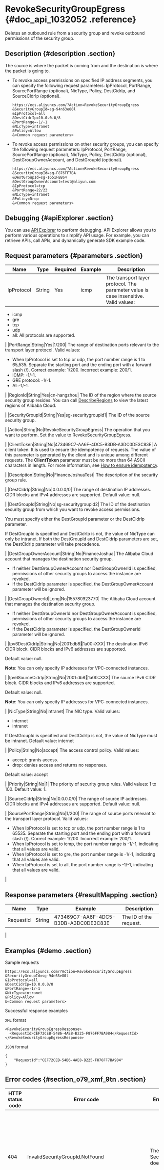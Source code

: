 # RevokeSecurityGroupEgress {#doc_api_1032052 .reference}

Deletes an outbound rule from a security group and revoke outbound permissions of the security group.

## Description {#description .section}

The source is where the packet is coming from and the destination is where the packet is going to.

-   To revoke access permissions on specified IP address segments, you can specify the following request parameters: IpProtocol, PortRange, SourcePortRange \(optional\), NicType, Policy, DestCidrIp, and SourceCidrIp \(optional\).

    ``` {#codeblock_q0f_69a_1ws}
    https://ecs.aliyuncs.com/?Action=RevokeSecurityGroupEgress
    &SecurityGroupId=sg-94n63e80l
    &IpProtocol=all
    &DestCidrIp=10.0.0.0/8
    &PortRange=-1/-1
    &NicType=intranet
    &Policy=Allow
    &<Common request parameters>
    ```

-   To revoke access permissions on other security groups, you can specify the following request parameters: IpProtocol, PortRange, SourcePortRange \(optional\), NicType, Policy, DestCidrIp \(optional\), DestGroupOwnerAccount, and DestGroupId \(optional\).

    ``` {#codeblock_2l8_3t5_glx}
    https://ecs.aliyuncs.com/?Action=RevokeSecurityGroupEgress
    &SecurityGroupId=sg-F876FF7BA
    &DestGroupId=sg-1651FBB64
    &DestGroupOwnerAccount=test@aliyun.com
    &IpProtocol=tcp
    &PortRange=22/22
    &NicType=intranet
    &Policy=Drop
    &<Common request parameters>
    ```


## Debugging {#apiExplorer .section}

You can use [API Explorer](https://api.aliyun.com/#product=Ecs&api=RevokeSecurityGroupEgress) to perform debugging. API Explorer allows you to perform various operations to simplify API usage. For example, you can retrieve APIs, call APIs, and dynamically generate SDK example code.

## Request parameters {#parameters .section}

|Name|Type|Required|Example|Description|
|----|----|--------|-------|-----------|
|IpProtocol|String|Yes|icmp| The transport layer protocol. The parameter value is case insensitive. Valid values:

 -   icmp
-   gre
-   tcp
-   udp
-   all: All protocols are supported.

 |
|PortRange|String|Yes|1/200| The range of destination ports relevant to the transport layer protocol. Valid values:

 -   When IpProtocol is set to tcp or udp, the port number range is 1 to 65,535. Separate the starting port and the ending port with a forward slash \(/\). Correct example: 1/200. Incorrect example: 200/1.
-   ICMP: -1/-1.
-   GRE protocol: -1/-1.
-   All:-1/-1.

 |
|RegionId|String|Yes|cn-hangzhou| The ID of the region where the source security group resides. You can call [DescribeRegions](~~25609~~) to view the latest regions of Alibaba Cloud.

 |
|SecurityGroupId|String|Yes|sg-securitygroupid1| The ID of the source security group.

 |
|Action|String|No|RevokeSecurityGroupEgress| The operation that you want to perform. Set the value to RevokeSecurityGroupEgress.

 |
|ClientToken|String|No|473469C7-AA6F-4DC5-B3DB-A3DC0DE3C83E| A client token. It is used to ensure the idempotency of requests. The value of this parameter is generated by the client and is unique among different requests. The **ClientToken** parameter must be no more than 64 ASCII characters in length. For more information, see [How to ensure idempotency](~~25693~~).

 |
|Description|String|No|FinanceJoshuaTest| The description of the security group rule.

 |
|DestCidrIp|String|No|0.0.0.0/0| The range of destination IP addresses. CIDR blocks and IPv4 addresses are supported. Default value: null.

 |
|DestGroupId|String|No|sg-securitygroupid2| The ID of the destination security group from which you want to revoke access permissions.

 You must specify either the DestGroupId parameter or the DestCidrIp parameter.

 If DestGroupId is specified and DestCidrIp is not, the value of NicType can only be intranet. If both the DestGroupId and DestCidrIp parameters are set, the DestCidrIp parameter will take precedence.

 |
|DestGroupOwnerAccount|String|No|FinanceJoshua| The Alibaba Cloud account that manages the destination security group.

 -   If neither DestGroupOwnerAccount nor DestGroupOwnerId is specified, permissions of other security groups to access the instance are revoked.
-   If the DestCidrIp parameter is specified, the DestGroupOwnerAccount parameter will be ignored.

 |
|DestGroupOwnerId|Long|No|155780923770| The Alibaba Cloud account that manages the destination security group.

 -   If neither DestGroupOwnerId nor DestGroupOwnerAccount is specified, permissions of other security groups to access the instance are revoked.
-   If the DestCidrIp parameter is specified, the DestGroupOwnerId parameter will be ignored.

 |
|Ipv6DestCidrIp|String|No|2001:db8:1234:1a00::XXX| The destination IPv6 CIDR block. CIDR blocks and IPv6 addresses are supported.

 Default value: null.

 **Note:** You can only specify IP addresses for VPC-connected instances.

 |
|Ipv6SourceCidrIp|String|No|2001:db8:1234:1a00::XXX| The source IPv6 CIDR block. CIDR blocks and IPv6 addresses are supported.

 Default value: null.

 **Note:** You can only specify IP addresses for VPC-connected instances.

 |
|NicType|String|No|intranet| The NIC type. Valid values:

 -   internet
-   intranet

 If DestGroupId is specified and DestCidrIp is not, the value of NicType must be intranet. Default value: internet

 |
|Policy|String|No|accept| The access control policy. Valid values:

 -   accept: grants access.
-   drop: denies access and returns no responses.

 Default value: accept

 |
|Priority|String|No|1| The priority of security group rules. Valid values: 1 to 100. Default value: 1.

 |
|SourceCidrIp|String|No|0.0.0.0/0| The range of source IP addresses. CIDR blocks and IPv4 addresses are supported. Default value: null.

 |
|SourcePortRange|String|No|1/200| The range of source ports relevant to the transport layer protocol. Valid values:

 -   When IpProtocol is set to tcp or udp, the port number range is 1 to 65535. Separate the starting port and the ending port with a forward slash \(/\). Correct example: 1/200. Incorrect example: 200/1.
-   When IpProtocol is set to icmp, the port number range is -1/-1, indicating that all values are valid.
-   When IpProtocol is set to gre, the port number range is -1/-1, indicating that all values are valid.
-   When IpProtocol is set to all, the port number range is -1/-1, indicating that all values are valid.

 |

## Response parameters {#resultMapping .section}

|Name|Type|Example|Description|
|----|----|-------|-----------|
|RequestId|String|473469C7-AA6F-4DC5-B3DB-A3DC0DE3C83E| The ID of the request.

 |

## Examples {#demo .section}

Sample requests

``` {#request_demo}
https://ecs.aliyuncs.com/?Action=RevokeSecurityGroupEgress
&SecurityGroupId=sg-94n63e80l
&IpProtocol=all
&DestCidrIp=10.0.0.0/8
&PortRange=-1/-1
&NicType=intranet
&Policy=Allow
&<Common request parameters>
```

Successful response examples

`XML` format

``` {#xml_return_success_demo}
<RevokeSecurityGroupEgressResponse>
  <RequestId>CEF72CEB-54B6-4AE8-B225-F876FF7BA984</RequestId> 
</RevokeSecurityGroupEgressResponse>
```

`JSON` format

``` {#json_return_success_demo}
{
	"RequestId":"CEF72CEB-54B6-4AE8-B225-F876FF7BA984"
}
```

## Error codes {#section_o79_xmf_9tn .section}

|HTTP status code|Error code|Error message|Description|
|----------------|----------|-------------|-----------|
|404|InvalidSecurityGroupId.NotFound|The specified SecurityGroupId does not exist.|The error message returned when the specified security group does not exist under this account. Check whether the security group ID is correct.|
|400|InvalidIpProtocol.ValueNotSupported|The specified IpProtocol does not exist.|The error message returned when the specified value of the IpProtocol parameter is invalid.|
|404|InvalidDestGroupId.NotFound|The DestGroupId provided does not exist in our records.|The error message returned when the specified destination security group does not exist.|
|403|InvalidNicType.Mismatch|Specified nic type conflicts with the authorization record.|The error message returned when the specified NIC type does not exist.|
|403|InvalidGroupAuthItem.NotFound|Specified group authorized item does not exist in our records.|The error message returned when the specified group authorization entry does not exist.|
|400|InvalidPolicy.Malformed|The specified parameter "Policy" is not valid.|The error message returned when the specified parameter is invalid. Check whether the parameter is correct.|
|400|Invaliddestcidrip.Malformed|The specified parameter "DestCidrIp" is not valid.|The error message returned when the value of DestCidrIp is invalid. Check whether the parameter is correct.|
|400|MissingParameter.Dest|Either DestCidrIp or DestGroupId must be specified.|The error message returned when values of both DestCidrIp and DestGroupId are not specified.|
|400|InvalidParam.PortRange|Please specify the PortRange or SourcePortRange in integer, less than 65535, and separate the range with ? /?.|The error message returned when the range of destination or source port numbers is not specified. The port numbers must be smaller than 65,535. You must use a forward slash \(/\) to separate the source and destination ports.|
|400|InvalidIpProtocol.ValueNotSupported|The parameter IpProtocol must be specified with case insensitive TCP, UDP, ICMP, GRE or All.|The error message returned when the protocol type is not TCP, UDP, ICMP, GRE or All.|
|400|InvalidPriority.Malformed|The parameter Priority is invalid.|The error message returned when the rule priority is invalid.|
|400|InvalidPriority.ValueNotSupported|The parameter Priority is invalid.|The error message returned when the rule priority is invalid.|
|400|InvalidParam.SourceIp|%s|The error message returned when the source IP is invalid.|
|400|InvalidParam.DestIp|%s|The error message returned when the destination IP is invalid.|
|400|InvalidParam.Ipv6DestCidrIp|%s|The error message returned when the destination IP is not in IPv6.|
|400|InvalidParam.Ipv6SourceCidrIp|%s|The error message returned when the source IP is not in IPv6.|
|400|InvalidParam.Ipv4ProtocolConflictWithIpv6Address|%s|The error message returned when IPv4 addresses conflict with IPv6 addresses.|
|400|InvalidParam.Ipv6ProtocolConflictWithIpv4Address|%s|The error message returned when IPv4 addresses conflict with IPv6 addresses.|
|400|ILLEGAL\_IPV6\_CIDR|%s|The error message returned when the specified IPv6 CIDR block is invalid.|

[View error codes](https://error-center.aliyun.com/status/product/Ecs)


